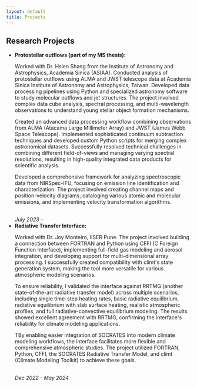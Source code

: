 ```yaml
---
layout: default
title: Projects
---
```


<main>
    <h2>Research Projects</h2>
    <ul>
        <li>
            <strong>Protostellar outflows (part of my MS thesis):</strong> <p>Worked with Dr. Hsien Shang from the Institute of Astronomy and Astrophysics, Academia Sinica (ASIAA). Conducted analysis of protostellar outflows using ALMA and JWST telescope data at Academia Sinica Institute of Astronomy and Astrophysics, Taiwan. Developed data processing pipelines using Python and specialized astronomy software to study molecular outflows and jet structures. The project involved complex data cube analysis, spectral processing, and multi-wavelength observations to understand young stellar object formation mechanisms.</p>
            <p>Created an advanced data processing workflow combining observations from ALMA (Atacama Large Millimeter Array) and JWST (James Webb Space Telescope). Implemented sophisticated continuum subtraction techniques and developed custom Python scripts for merging complex astronomical datasets. Successfully resolved technical challenges in combining different field-of-views and managing varying spectral resolutions, resulting in high-quality integrated data products for scientific analysis.</p>
            <p>Developed a comprehensive framework for analyzing spectroscopic data from NIRSpec-IFU, focusing on emission line identification and characterization. The project involved creating channel maps and position-velocity diagrams, cataloging various atomic and molecular emissions, and implementing velocity transformation algorithms.</p>
            <br>
            <em>July 2023 - </em>
        </li>
        <li>
            <strong>Radiative Transfer Interface:</strong> <p>Worked with Dr. Joy Monteiro, IISER Pune. The project involved building a connection between FORTRAN and Python using CFFI (C Foreign Function Interface), implementing full-field gas modeling and aerosol integration, and developing support for multi-dimensional array processing. I successfully created compatibility with climt's state generation system, making the tool more versatile for various atmospheric modeling scenarios.</p>
            <p>To ensure reliability, I validated the interface against RRTMG (another state-of-the-art radiative transfer model) across multiple scenarios, including single time-step heating rates, basic radiative equilibrium, radiative equilibrium with slab surface heating, realistic atmospheric profiles, and full radiative-convective equilibrium modeling. The results showed excellent agreement with RRTMG, confirming the interface's reliability for climate modeling applications.</p>
            <p>TBy enabling easier integration of SOCRATES into modern climate modeling workflows, the interface facilitates more flexible and comprehensive atmospheric studies. The project utilized FORTRAN, Python, CFFI, the SOCRATES Radiative Transfer Model, and climt (Climate Modeling Toolkit) to achieve these goals.</p>
            <br>
            <em>Dec 2022 - May 2024</em>
        </li>
    </ul>
</main>
